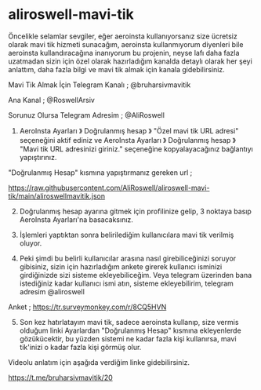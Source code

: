 # aliroswell-mavi-tik
Öncelikle selamlar sevgiler, eğer aeroinsta kullanıyorsanız size ücretsiz olarak mavi tik hizmeti sunacağım,
aeroinsta kullanmıyorum diyenleri bile aeroinsta kullandıracağına inanıyorum bu projenin, neyse lafı daha fazla uzatmadan sizin için özel olarak
hazırladığım kanalda detaylı olarak her şeyi anlattım, daha fazla bilgi ve mavi tik almak için kanala gidebilirsiniz.

Mavi Tik Almak İçin Telegram Kanalı ; @bruharsivmavitik

Ana Kanal ; @RoswellArsiv

Sorunuz Olursa Telegram Adresim ; @AliRoswell



1) AeroInsta Ayarları 》 Doğrulanmış hesap 》 "Özel mavi tik URL adresi" seçeneğini aktif ediniz ve AeroInsta Ayarları 》 Doğrulanmış hesap 》 "Mavi tik URL adresinizi giriniz." seçeneğine kopyalayacağınız bağlantıyı yapıştırınız.

"Doğrulanmış Hesap" kısmına yapıştırmanız gereken url ;

https://raw.githubusercontent.com/AliRoswell/aliroswell-mavi-tik/main/aliroswellmavitik.json




2) Doğrulanmış hesap ayarına gitmek için profilinize gelip, 3 noktaya basıp AeroInsta Ayarları'na basacaksınız.



3) İşlemleri yaptıktan sonra belirilediğim kullanıcılara mavi tik verilmiş oluyor.



4) Peki şimdi bu belirli kullanıcılar arasına nasıl girebiliceğinizi soruyor gibisiniz, sizin için hazırladığım ankete girerek kullanıcı isminizi girdiğinizde sizi sisteme ekleyebiliceğim. Veya telegram üzerinden bana istediğiniz kadar kullanıcı ismi atın, sisteme ekleyebilirim, telegram adresim @aliroswell

Anket ; https://tr.surveymonkey.com/r/8CQ5HVN



5) Son kez hatırlatayım mavi tik, sadece aeroinsta kullanıp, size vermis olduğum linki Ayarlardan "Doğrulanmış Hesap" kısmına ekleyenlerde gözükücektir, bu yüzden sistemi ne kadar fazla kişi kullanırsa, mavi tik'inizi o kadar fazla kişi görmüş olur.


Videolu anlatım için aşağıda verdiğim linke gidebilirsiniz.

https://t.me/bruharsivmavitik/20
